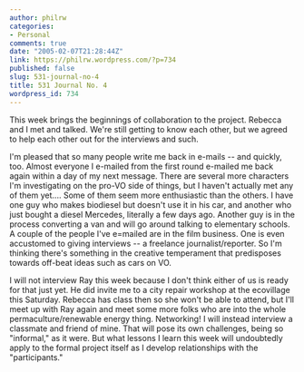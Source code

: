 ```yaml
---
author: philrw
categories:
- Personal
comments: true
date: "2005-02-07T21:28:44Z"
link: https://philrw.wordpress.com/?p=734
published: false
slug: 531-journal-no-4
title: 531 Journal No. 4
wordpress_id: 734
---
```


This week brings the beginnings of collaboration to the project. Rebecca and I met and talked. We're still getting to know each other, but we agreed to help each other out for the interviews and such.

I'm pleased that so many people write me back in e-mails -- and quickly, too. Almost everyone I e-mailed from the first round e-mailed me back again within a day of my next message. There are several more characters I'm investigating on the pro-VO side of things, but I haven't actually met any of them yet.... Some of them seem more enthusiastic than the others. I have one guy who makes biodiesel but doesn't use it in his car, and another who just bought a diesel Mercedes, literally a few days ago. Another guy is in the process converting a van and will go around talking to elementary schools. A couple of the people I've e=mailed are in the film business. One is even accustomed to giving interviews -- a freelance journalist/reporter. So I'm thinking there's something in the creative temperament that predisposes towards off-beat ideas such as cars on VO.

I will not interview Ray this week because I don't think either of us is ready for that just yet. He did invite me to a city repair workshop at the ecovillage this Saturday. Rebecca has class then so she won't be able to attend, but I'll meet up with Ray again and meet some more folks who are into the whole permaculture/renewable energy thing. Networking! I will instead interview a classmate and friend of mine. That will pose its own challenges, being so "informal," as it were. But what lessons I learn this week will undoubtedly apply to the formal project itself as I develop relationships with the "participants."
